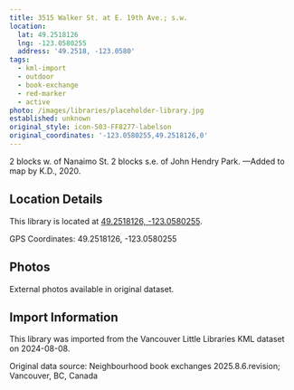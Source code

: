```yaml
---
title: 3515 Walker St. at E. 19th Ave.; s.w.
location:
  lat: 49.2518126
  lng: -123.0580255
  address: '49.2518, -123.0580'
tags:
  - kml-import
  - outdoor
  - book-exchange
  - red-marker
  - active
photo: /images/libraries/placeholder-library.jpg
established: unknown
original_style: icon-503-FF8277-labelson
original_coordinates: '-123.0580255,49.2518126,0'
---
```

2 blocks w. of Nanaimo St.
2 blocks s.e. of John Hendry Park.
—Added to map by K.D., 2020.

## Location Details

This library is located at [49.2518126, -123.0580255](https://www.google.com/maps?q=49.2518126,-123.0580255).

GPS Coordinates: 49.2518126, -123.0580255

## Photos

External photos available in original dataset.

## Import Information

This library was imported from the Vancouver Little Libraries KML dataset on 2024-08-08.

Original data source: Neighbourhood book exchanges 2025.8.6.revision; Vancouver, BC, Canada
